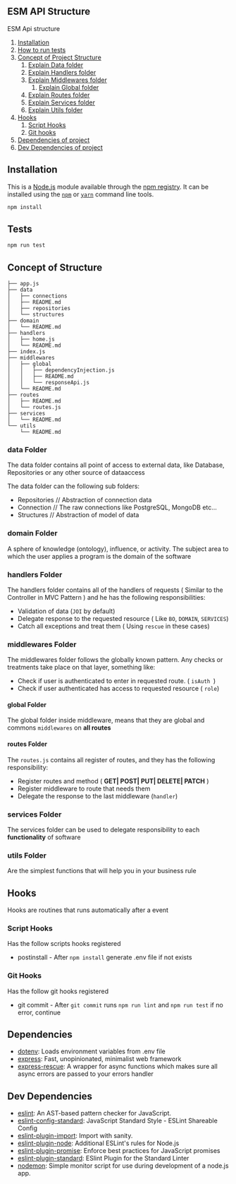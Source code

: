 ## ESM API Structure

ESM Api structure 

1. [Installation](#installation)
2. [How to run tests](#tests)
3. [Concept of Project Structure](#concept-of-structure)
    1. [Explain Data folder](#data-folder)
    2. [Explain Handlers folder](#handlers-folder)
    3. [Explain Middlewares folder](#middlewares-folder)
        1. [Explain Global folder](#global-folder)
    5. [Explain Routes folder](#routes-folder)
    6. [Explain Services folder](#services-folder)
    4. [Explain Utils folder](#utils-folder)
4. [Hooks](#hooks)
    1. [Script Hooks](#script-hooks)
    2. [Git hooks](#git-hooks)
5. [Dependencies of project](#dependencies)
6. [Dev Dependencies of project](#dev-dependencies)

## Installation

This is a [Node.js](https://nodejs.org/) module available through the 
[npm registry](https://www.npmjs.com/). It can be installed using the 
[`npm`](https://docs.npmjs.com/getting-started/installing-npm-packages-locally)
or 
[`yarn`](https://yarnpkg.com/en/)
command line tools.

```sh
npm install
```

## Tests

```sh
npm run test
```

## Concept of Structure

```
├── app.js
├── data
│   ├── connections
│   ├── README.md
│   ├── repositories
│   └── structures
├── domain
│   └── README.md
├── handlers
│   ├── home.js
│   └── README.md
├── index.js
├── middlewares
│   ├── global
│   │   ├── dependencyInjection.js
│   │   ├── README.md
│   │   └── responseApi.js
│   └── README.md
├── routes
│   ├── README.md
│   └── routes.js
├── services
│   └── README.md
└── utils
    └── README.md
```

### **data** Folder

The data folder contains all point of access to external data, like Database, Repositories or any other source of dataaccess 

The data folder can the following sub folders:

- Repositories // Abstraction of connection data
- Connection // The raw connections like PostgreSQL, MongoDB etc...
- Structures // Abstraction of model of data

### **domain** Folder

A sphere of knowledge (ontology), influence, or activity. The subject area to which the user applies a program is the domain of the software

### **handlers** Folder 

The handlers folder contains all of the handlers of requests ( Similar to the Controller in MVC Pattern ) and he has the following responsibilities:

- Validation of data (`JOI` by default)
- Delegate response to the requested resource ( Like `BO`, `DOMAIN`, `SERVICES`)
- Catch all exceptions and treat them ( Using `rescue` in these cases)


### **middlewares** Folder

The middlewares folder follows the globally known pattern. 
Any checks or treatments take place on that layer, something like:

- Check if user is authenticated to enter in requested route. ( `isAuth `)
- Check if user authenticated has access to requested resource ( `role`)


#### **global** Folder

The global folder inside middleware, means that they are global and commons `middlewares` on **all routes**

#### **routes** Folder

The `routes.js` contains all register of routes, and they has the following responsibility:

- Register routes and method ( **GET| POST| PUT| DELETE| PATCH** )
- Register middleware to route that needs them
- Delegate the response to the last middleware (`handler`)

### **services** Folder

The services folder can be used to delegate responsibility to each **functionality** of software

### **utils** Folder

Are the simplest functions that will help you in your business rule

## Hooks

Hooks are routines that runs automatically after a event

### Script Hooks

Has the follow scripts hooks registered

- postinstall - After `npm install` generate .env file if not exists

### Git Hooks

Has the follow git hooks registered

- git commit - After `git commit` runs `npm run lint` and `npm run test` if no error, continue

## Dependencies

- [dotenv](https://ghub.io/dotenv): Loads environment variables from .env file
- [express](https://ghub.io/express): Fast, unopinionated, minimalist web framework
- [express-rescue](https://ghub.io/express-rescue): A wrapper for async functions which makes sure all async errors are passed to your errors handler

## Dev Dependencies

- [eslint](https://ghub.io/eslint): An AST-based pattern checker for JavaScript.
- [eslint-config-standard](https://ghub.io/eslint-config-standard): JavaScript Standard Style - ESLint Shareable Config
- [eslint-plugin-import](https://ghub.io/eslint-plugin-import): Import with sanity.
- [eslint-plugin-node](https://ghub.io/eslint-plugin-node): Additional ESLint&#39;s rules for Node.js
- [eslint-plugin-promise](https://ghub.io/eslint-plugin-promise): Enforce best practices for JavaScript promises
- [eslint-plugin-standard](https://ghub.io/eslint-plugin-standard): ESlint Plugin for the Standard Linter
- [nodemon](https://ghub.io/nodemon): Simple monitor script for use during development of a node.js app.

